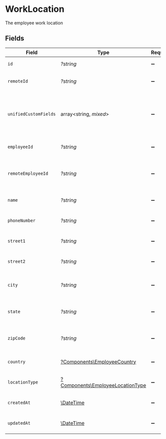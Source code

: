 # WorkLocation

The employee work location


## Fields

| Field                                                                                        | Type                                                                                         | Required                                                                                     | Description                                                                                  | Example                                                                                      |
| -------------------------------------------------------------------------------------------- | -------------------------------------------------------------------------------------------- | -------------------------------------------------------------------------------------------- | -------------------------------------------------------------------------------------------- | -------------------------------------------------------------------------------------------- |
| `id`                                                                                         | *?string*                                                                                    | :heavy_minus_sign:                                                                           | Unique identifier                                                                            | 8187e5da-dc77-475e-9949-af0f1fa4e4e3                                                         |
| `remoteId`                                                                                   | *?string*                                                                                    | :heavy_minus_sign:                                                                           | Provider's unique identifier                                                                 | 8187e5da-dc77-475e-9949-af0f1fa4e4e3                                                         |
| `unifiedCustomFields`                                                                        | array<string, *mixed*>                                                                       | :heavy_minus_sign:                                                                           | Custom Unified Fields configured in your StackOne project                                    | {<br/>"my_project_custom_field_1": "REF-1236",<br/>"my_project_custom_field_2": "some other value"<br/>} |
| `employeeId`                                                                                 | *?string*                                                                                    | :heavy_minus_sign:                                                                           | The employee ID                                                                              | 1687-3                                                                                       |
| `remoteEmployeeId`                                                                           | *?string*                                                                                    | :heavy_minus_sign:                                                                           | Provider's unique identifier of the employee                                                 | e3cb75bf-aa84-466e-a6c1-b8322b257a48                                                         |
| `name`                                                                                       | *?string*                                                                                    | :heavy_minus_sign:                                                                           | The name of the location                                                                     | Woolsthorpe Manor                                                                            |
| `phoneNumber`                                                                                | *?string*                                                                                    | :heavy_minus_sign:                                                                           | The phone number of the location                                                             | +44 1476 860 364                                                                             |
| `street1`                                                                                    | *?string*                                                                                    | :heavy_minus_sign:                                                                           | The first line of the address                                                                | Water Lane                                                                                   |
| `street2`                                                                                    | *?string*                                                                                    | :heavy_minus_sign:                                                                           | The second line of the address                                                               | Woolsthorpe by Colsterworth                                                                  |
| `city`                                                                                       | *?string*                                                                                    | :heavy_minus_sign:                                                                           | The city where the location is situated                                                      | Grantham                                                                                     |
| `state`                                                                                      | *?string*                                                                                    | :heavy_minus_sign:                                                                           | The state where the location is situated                                                     | Lincolnshire                                                                                 |
| `zipCode`                                                                                    | *?string*                                                                                    | :heavy_minus_sign:                                                                           | The ZIP code/Postal code of the location                                                     | NG33 5NR                                                                                     |
| `country`                                                                                    | [?Components\EmployeeCountry](../../Models/Components/EmployeeCountry.md)                    | :heavy_minus_sign:                                                                           | The country code                                                                             |                                                                                              |
| `locationType`                                                                               | [?Components\EmployeeLocationType](../../Models/Components/EmployeeLocationType.md)          | :heavy_minus_sign:                                                                           | The location type                                                                            | work                                                                                         |
| `createdAt`                                                                                  | [\DateTime](https://www.php.net/manual/en/class.datetime.php)                                | :heavy_minus_sign:                                                                           | The created_at date                                                                          | 2021-01-01T01:01:01.000Z                                                                     |
| `updatedAt`                                                                                  | [\DateTime](https://www.php.net/manual/en/class.datetime.php)                                | :heavy_minus_sign:                                                                           | The updated_at date                                                                          | 2021-01-01T01:01:01.000Z                                                                     |
